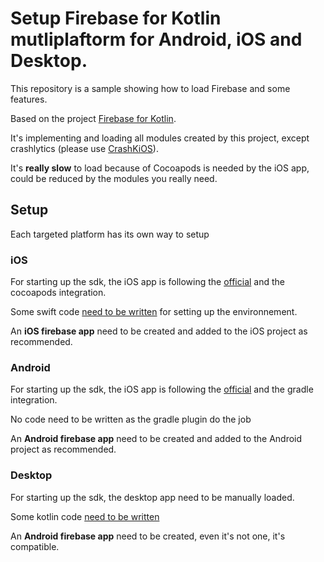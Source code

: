 # Setup Firebase for Kotlin mutliplaftorm for Android, iOS and Desktop.

This repository is a sample showing how to load Firebase and some features.

Based on the project [Firebase for Kotlin](https://github.com/GitLiveApp/firebase-kotlin-sdk).

It's implementing and loading all modules created by this project, except crashlytics (please use [CrashKiOS](https://github.com/touchlab/CrashKiOS)).

It's **really slow** to load because of Cocoapods is needed by the iOS app, could be reduced by the modules you really need.

## Setup

Each targeted platform has its own way to setup

### iOS

For starting up the sdk, the iOS app is following the [official](https://firebase.google.com/docs/ios/setup) and the cocoapods integration.

Some swift code [need to be written](https://github.com/frankois944/FirebaseKmpDemo/blob/main/iosApp/iosApp/iOSApp.swift) for setting up the environnement. 

An **iOS firebase app** need to be created and added to the iOS project as recommended.

### Android

For starting up the sdk, the iOS app is following the [official](https://firebase.google.com/docs/android/setup) and the gradle integration.

No code need to be written as the gradle plugin do the job

An **Android firebase app** need to be created and added to the Android project as recommended.

### Desktop

For starting up the sdk, the desktop app need to be manually loaded.

Some kotlin code [need to be written](https://github.com/frankois944/FirebaseKmpDemo/blob/main/composeApp/src/desktopMain/kotlin/fr/francoisdabonot/firebasekmpdemo/main.kt)

An **Android firebase app** need to be created, even it's not one, it's compatible.

